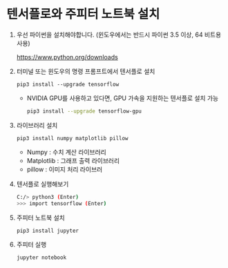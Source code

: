 # 텐서플로와 주피터 노트북 설치

1. 우선 파이썬을 설치해야합니다. (윈도우에서는 반드시 파이썬 3.5 이상, 64 비트용 사용)

   https://www.python.org/downloads

2. 터미널 또는 윈도우의 명령 프롬프트에서 텐서플로 설치

   ```
   pip3 install --upgrade tensorflow
   ```

   * NVIDIA GPU를 사용하고 있다면, GPU 가속을 지원하는 텐서플로 설치 가능

     ```bash
     pip3 install --upgrade tensorflow-gpu
     ```

3. 라이브러리 설치

   ```
   pip3 install numpy matplotlib pillow
   ```

   * Numpy : 수치 계산 라이브러리
   * Matplotlib : 그래프 출력 라이브러리
   * pillow : 이미지 처리 라이브러

4. 텐서플로 실행해보기

   ```bash
   C:/> python3 (Enter)
   >>> import tensorflow (Enter)
   ```

5. 주피터 노트북 설치

   ```
   pip3 install jupyter
   ```

6. 주피터 실행

   ```
   jupyter notebook
   ```
